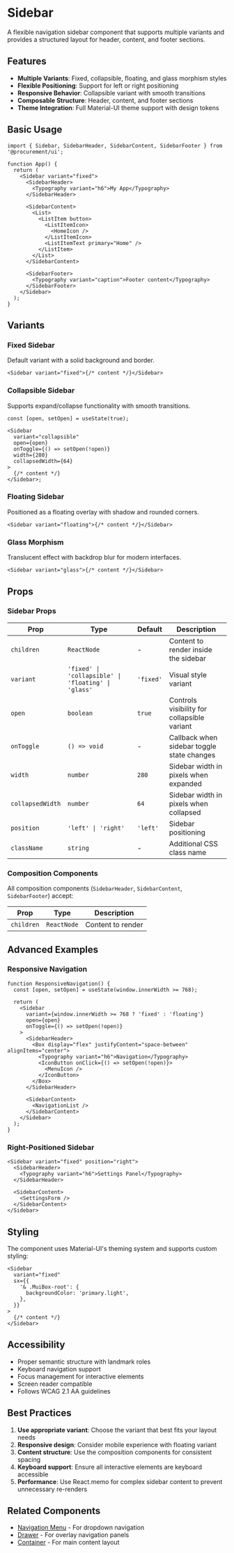 # Sidebar

A flexible navigation sidebar component that supports multiple variants and provides a structured layout for header, content, and footer sections.

## Features

- **Multiple Variants**: Fixed, collapsible, floating, and glass morphism styles
- **Flexible Positioning**: Support for left or right positioning
- **Responsive Behavior**: Collapsible variant with smooth transitions
- **Composable Structure**: Header, content, and footer sections
- **Theme Integration**: Full Material-UI theme support with design tokens

## Basic Usage

```tsx
import { Sidebar, SidebarHeader, SidebarContent, SidebarFooter } from '@procurement/ui';

function App() {
  return (
    <Sidebar variant="fixed">
      <SidebarHeader>
        <Typography variant="h6">My App</Typography>
      </SidebarHeader>

      <SidebarContent>
        <List>
          <ListItem button>
            <ListItemIcon>
              <HomeIcon />
            </ListItemIcon>
            <ListItemText primary="Home" />
          </ListItem>
        </List>
      </SidebarContent>

      <SidebarFooter>
        <Typography variant="caption">Footer content</Typography>
      </SidebarFooter>
    </Sidebar>
  );
}
```

## Variants

### Fixed Sidebar

Default variant with a solid background and border.

```tsx
<Sidebar variant="fixed">{/* content */}</Sidebar>
```

### Collapsible Sidebar

Supports expand/collapse functionality with smooth transitions.

```tsx
const [open, setOpen] = useState(true);

<Sidebar
  variant="collapsible"
  open={open}
  onToggle={() => setOpen(!open)}
  width={280}
  collapsedWidth={64}
>
  {/* content */}
</Sidebar>;
```

### Floating Sidebar

Positioned as a floating overlay with shadow and rounded corners.

```tsx
<Sidebar variant="floating">{/* content */}</Sidebar>
```

### Glass Morphism

Translucent effect with backdrop blur for modern interfaces.

```tsx
<Sidebar variant="glass">{/* content */}</Sidebar>
```

## Props

### Sidebar Props

| Prop             | Type                                                | Default   | Description                                 |
| ---------------- | --------------------------------------------------- | --------- | ------------------------------------------- |
| `children`       | `ReactNode`                                         | -         | Content to render inside the sidebar        |
| `variant`        | `'fixed' \| 'collapsible' \| 'floating' \| 'glass'` | `'fixed'` | Visual style variant                        |
| `open`           | `boolean`                                           | `true`    | Controls visibility for collapsible variant |
| `onToggle`       | `() => void`                                        | -         | Callback when sidebar toggle state changes  |
| `width`          | `number`                                            | `280`     | Sidebar width in pixels when expanded       |
| `collapsedWidth` | `number`                                            | `64`      | Sidebar width in pixels when collapsed      |
| `position`       | `'left' \| 'right'`                                 | `'left'`  | Sidebar positioning                         |
| `className`      | `string`                                            | -         | Additional CSS class name                   |

### Composition Components

All composition components (`SidebarHeader`, `SidebarContent`, `SidebarFooter`) accept:

| Prop       | Type        | Description       |
| ---------- | ----------- | ----------------- |
| `children` | `ReactNode` | Content to render |

## Advanced Examples

### Responsive Navigation

```tsx
function ResponsiveNavigation() {
  const [open, setOpen] = useState(window.innerWidth >= 768);

  return (
    <Sidebar
      variant={window.innerWidth >= 768 ? 'fixed' : 'floating'}
      open={open}
      onToggle={() => setOpen(!open)}
    >
      <SidebarHeader>
        <Box display="flex" justifyContent="space-between" alignItems="center">
          <Typography variant="h6">Navigation</Typography>
          <IconButton onClick={() => setOpen(!open)}>
            <MenuIcon />
          </IconButton>
        </Box>
      </SidebarHeader>

      <SidebarContent>
        <NavigationList />
      </SidebarContent>
    </Sidebar>
  );
}
```

### Right-Positioned Sidebar

```tsx
<Sidebar variant="fixed" position="right">
  <SidebarHeader>
    <Typography variant="h6">Settings Panel</Typography>
  </SidebarHeader>

  <SidebarContent>
    <SettingsForm />
  </SidebarContent>
</Sidebar>
```

## Styling

The component uses Material-UI's theming system and supports custom styling:

```tsx
<Sidebar
  variant="fixed"
  sx={{
    '& .MuiBox-root': {
      backgroundColor: 'primary.light',
    },
  }}
>
  {/* content */}
</Sidebar>
```

## Accessibility

- Proper semantic structure with landmark roles
- Keyboard navigation support
- Focus management for interactive elements
- Screen reader compatible
- Follows WCAG 2.1 AA guidelines

## Best Practices

1. **Use appropriate variant**: Choose the variant that best fits your layout needs
2. **Responsive design**: Consider mobile experience with floating variant
3. **Content structure**: Use the composition components for consistent spacing
4. **Keyboard support**: Ensure all interactive elements are keyboard accessible
5. **Performance**: Use React.memo for complex sidebar content to prevent unnecessary re-renders

## Related Components

- [Navigation Menu](/docs/navigation-navigationmenu--docs) - For dropdown navigation
- [Drawer](/docs/layout-drawer--docs) - For overlay navigation panels
- [Container](/docs/layout-container--docs) - For main content layout

